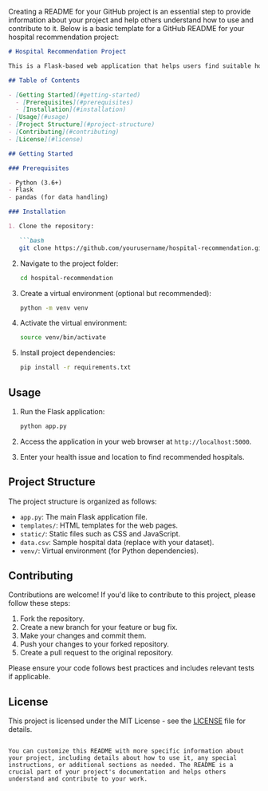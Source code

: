 Creating a README for your GitHub project is an essential step to provide information about your project and help others understand how to use and contribute to it. Below is a basic template for a GitHub README for your hospital recommendation project:

```markdown
# Hospital Recommendation Project

This is a Flask-based web application that helps users find suitable hospitals based on their health issues and location.

## Table of Contents

- [Getting Started](#getting-started)
  - [Prerequisites](#prerequisites)
  - [Installation](#installation)
- [Usage](#usage)
- [Project Structure](#project-structure)
- [Contributing](#contributing)
- [License](#license)

## Getting Started

### Prerequisites

- Python (3.6+)
- Flask
- pandas (for data handling)

### Installation

1. Clone the repository:

   ```bash
   git clone https://github.com/yourusername/hospital-recommendation.git
   ```

2. Navigate to the project folder:

   ```bash
   cd hospital-recommendation
   ```

3. Create a virtual environment (optional but recommended):

   ```bash
   python -m venv venv
   ```

4. Activate the virtual environment:

   ```bash
   source venv/bin/activate
   ```

5. Install project dependencies:

   ```bash
   pip install -r requirements.txt
   ```

## Usage

1. Run the Flask application:

   ```bash
   python app.py
   ```

2. Access the application in your web browser at `http://localhost:5000`.

3. Enter your health issue and location to find recommended hospitals.

## Project Structure

The project structure is organized as follows:

- `app.py`: The main Flask application file.
- `templates/`: HTML templates for the web pages.
- `static/`: Static files such as CSS and JavaScript.
- `data.csv`: Sample hospital data (replace with your dataset).
- `venv/`: Virtual environment (for Python dependencies).

## Contributing

Contributions are welcome! If you'd like to contribute to this project, please follow these steps:

1. Fork the repository.
2. Create a new branch for your feature or bug fix.
3. Make your changes and commit them.
4. Push your changes to your forked repository.
5. Create a pull request to the original repository.

Please ensure your code follows best practices and includes relevant tests if applicable.

## License

This project is licensed under the MIT License - see the [LICENSE](LICENSE) file for details.
```

You can customize this README with more specific information about your project, including details about how to use it, any special instructions, or additional sections as needed. The README is a crucial part of your project's documentation and helps others understand and contribute to your work.
